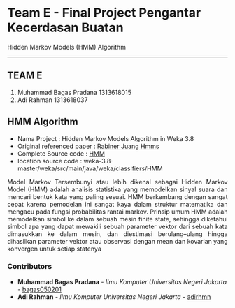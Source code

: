 # Team E - Final Project Pengantar Kecerdasan Buatan
Hidden Markov Models (HMM) Algorithm
- - - -

## TEAM E ##

  1. Muhammad Bagas Pradana 1313618015
  2. Adi Rahman 1313618037

## HMM Algorithm ##
* Nama Project : Hidden Markov Models Algorithm in Weka 3.8
* Original referenced paper : [Rabiner Juang Hmms](https://github.com/bagas050201/Team-E-Final-Project-Pengantar-Kecerdasan-Buatan/blob/main/Rabiner_Juang_hmms.pdf)
* Complete Source code : [HMM](https://github.com/bagas050201/Team-E-Final-Project-Pengantar-Kecerdasan-Buatan/tree/main/weka-3.8-master/weka/src/main/java/weka/classifiers/HMM)
* location source code : weka-3.8-master/weka/src/main/java/weka/classifiers/HMM

<p align="justify">
      Model Markov Tersembunyi atau lebih dikenal sebagai Hidden Markov  Model (HMM) adalah analisis statistika yang memodelkan sinyal suara dan mencari bentuk kata yang paling sesuai. HMM berkembang dengan sangat cepat karena pemodelan ini sangat kaya dalam struktur matematika dan mengacu pada fungsi probabilitas rantai markov. Prinsip umum HMM adalah memodelkan simbol ke dalam sebuah mesin finite state, sehingga diketahui simbol apa yang dapat mewakili sebuah parameter vektor  dari sebuah kata dimasukkan ke dalam mesin, dan diestimasi berulang–ulang hingga dihasilkan parameter vektor atau observasi dengan mean dan kovarian yang konvergen untuk setiap statenya
</p>

### Contributors ###

* **Muhammad Bagas Pradana** - *Ilmu Komputer Universitas Negeri Jakarta* - [bagas050201](https://github.com/bagas050201)
* **Adi Rahman** - *Ilmu Komputer Universitas Negeri Jakarta* - [adirhmn](https://github.com/adirhmn)

